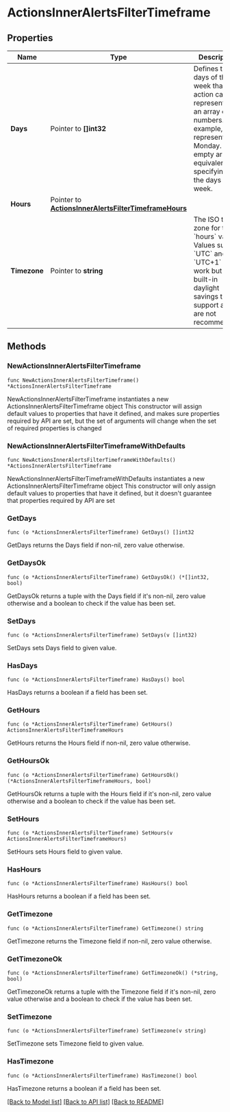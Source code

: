 # ActionsInnerAlertsFilterTimeframe

## Properties

Name | Type | Description | Notes
------------ | ------------- | ------------- | -------------
**Days** | Pointer to **[]int32** | Defines the days of the week that the action can run, represented as an array of numbers. For example, &#x60;1&#x60; represents Monday. An empty array is equivalent to specifying all the days of the week. | [optional] 
**Hours** | Pointer to [**ActionsInnerAlertsFilterTimeframeHours**](ActionsInnerAlertsFilterTimeframeHours.md) |  | [optional] 
**Timezone** | Pointer to **string** | The ISO time zone for the &#x60;hours&#x60; values. Values such as &#x60;UTC&#x60; and &#x60;UTC+1&#x60; also work but lack built-in daylight savings time support and are not recommended.  | [optional] 

## Methods

### NewActionsInnerAlertsFilterTimeframe

`func NewActionsInnerAlertsFilterTimeframe() *ActionsInnerAlertsFilterTimeframe`

NewActionsInnerAlertsFilterTimeframe instantiates a new ActionsInnerAlertsFilterTimeframe object
This constructor will assign default values to properties that have it defined,
and makes sure properties required by API are set, but the set of arguments
will change when the set of required properties is changed

### NewActionsInnerAlertsFilterTimeframeWithDefaults

`func NewActionsInnerAlertsFilterTimeframeWithDefaults() *ActionsInnerAlertsFilterTimeframe`

NewActionsInnerAlertsFilterTimeframeWithDefaults instantiates a new ActionsInnerAlertsFilterTimeframe object
This constructor will only assign default values to properties that have it defined,
but it doesn't guarantee that properties required by API are set

### GetDays

`func (o *ActionsInnerAlertsFilterTimeframe) GetDays() []int32`

GetDays returns the Days field if non-nil, zero value otherwise.

### GetDaysOk

`func (o *ActionsInnerAlertsFilterTimeframe) GetDaysOk() (*[]int32, bool)`

GetDaysOk returns a tuple with the Days field if it's non-nil, zero value otherwise
and a boolean to check if the value has been set.

### SetDays

`func (o *ActionsInnerAlertsFilterTimeframe) SetDays(v []int32)`

SetDays sets Days field to given value.

### HasDays

`func (o *ActionsInnerAlertsFilterTimeframe) HasDays() bool`

HasDays returns a boolean if a field has been set.

### GetHours

`func (o *ActionsInnerAlertsFilterTimeframe) GetHours() ActionsInnerAlertsFilterTimeframeHours`

GetHours returns the Hours field if non-nil, zero value otherwise.

### GetHoursOk

`func (o *ActionsInnerAlertsFilterTimeframe) GetHoursOk() (*ActionsInnerAlertsFilterTimeframeHours, bool)`

GetHoursOk returns a tuple with the Hours field if it's non-nil, zero value otherwise
and a boolean to check if the value has been set.

### SetHours

`func (o *ActionsInnerAlertsFilterTimeframe) SetHours(v ActionsInnerAlertsFilterTimeframeHours)`

SetHours sets Hours field to given value.

### HasHours

`func (o *ActionsInnerAlertsFilterTimeframe) HasHours() bool`

HasHours returns a boolean if a field has been set.

### GetTimezone

`func (o *ActionsInnerAlertsFilterTimeframe) GetTimezone() string`

GetTimezone returns the Timezone field if non-nil, zero value otherwise.

### GetTimezoneOk

`func (o *ActionsInnerAlertsFilterTimeframe) GetTimezoneOk() (*string, bool)`

GetTimezoneOk returns a tuple with the Timezone field if it's non-nil, zero value otherwise
and a boolean to check if the value has been set.

### SetTimezone

`func (o *ActionsInnerAlertsFilterTimeframe) SetTimezone(v string)`

SetTimezone sets Timezone field to given value.

### HasTimezone

`func (o *ActionsInnerAlertsFilterTimeframe) HasTimezone() bool`

HasTimezone returns a boolean if a field has been set.


[[Back to Model list]](../README.md#documentation-for-models) [[Back to API list]](../README.md#documentation-for-api-endpoints) [[Back to README]](../README.md)


